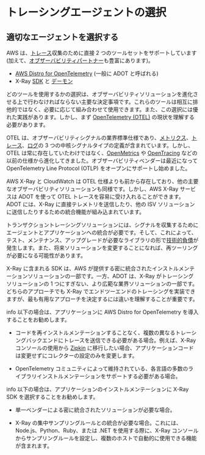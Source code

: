 # トレーシングエージェントの選択

## 適切なエージェントを選択する

AWS は、[トレース](../signals/traces/)収集のために直接 2 つのツールセットをサポートしています (加えて、[オブザーバビリティパートナー](https://aws.amazon.com/jp/products/management-and-governance/partners/)も豊富にあります)。

* [AWS Distro for OpenTelemetry](https://aws-otel.github.io/) (一般に ADOT と呼ばれる)
* X-Ray [SDK](https://docs.aws.amazon.com/ja_jp/xray/latest/devguide/xray-instrumenting-your-app.html) と [デーモン](https://docs.aws.amazon.com/ja_jp/xray/latest/devguide/xray-daemon.html)

どのツールを使用するかの選択は、オブザーバビリティソリューションを進化させる上で行わなければならない主要な決定事項です。これらのツールは相互に排他的ではなく、必要に応じて組み合わせて使用できます。また、この選択には優れた実践があります。しかし、まず [OpenTelemetry (OTEL)](https://opentelemetry.io/) の現状を理解する必要があります。

OTEL は、オブザーバビリティシグナルの業界標準仕様であり、[メトリクス](../signals/metrics/)、[トレース](../signals/traces/)、[ログ](../signals/logs/)の 3 つの中核シグナルタイプの定義が含まれています。しかし、OTEL は常に存在していたわけではなく、[OpenMetrics](https://openmetrics.io) や [OpenTracing](https://opentracing.io) などの以前の仕様から進化してきました。オブザーバビリティベンダーは最近になって OpenTelemetry Line Protocol (OTLP) をオープンにサポートし始めました。

AWS X-Ray と CloudWatch は OTEL 仕様よりも前から存在しており、他の主要なオブザーバビリティソリューションも同様です。しかし、AWS X-Ray サービスは ADOT を使って OTEL トレースを容易に受け入れることができます。ADOT には、X-Ray に直接テレメトリを送信したり、他の ISV ソリューションに送信したりするための統合機能が組み込まれています。

トランザクショントレーシングソリューションには、シグナルを収集するためにエージェントとアプリケーションへの統合が必要です。そして、これによって、テスト、メンテナンス、アップグレードが必要なライブラリの形で[技術的負債](../faq/#what-is-technical-debt)が発生します。また、将来ソリューションを変更することになれば、再ツーリングが必要になる可能性があります。

X-Ray に含まれる SDK は、AWS が提供する密に統合されたインストルメンテーションソリューションの一部です。一方、ADOT は、X-Ray がトレーシングソリューションの 1 つにすぎない、より広範な業界ソリューションの一部です。どちらのアプローチでも X-Ray でエンドツーエンドのトレーシングを実装できますが、最も有用なアプローチを決定するには違いを理解することが重要です。

info
以下の場合は、アプリケーションに AWS Distro for OpenTelemetry を導入することをお勧めします。

* コードを再インストルメンテーションすることなく、複数の異なるトレーシングバックエンドにトレースを送信できる必要がある場合。例えば、X-Ray コンソールの使用から [Zipkin](https://zipkin.io) に移行したい場合、アプリケーションコードは変更せずにコレクターの設定のみを変更します。

* OpenTelemetry コミュニティによって維持されている、各言語の多数のライブラリインストルメンテーションをサポートする必要がある場合。


info
以下の場合は、アプリケーションのインストルメンテーションに X-Ray SDK を選択することをお勧めします。

* 単一ベンダーによる密に統合されたソリューションが必要な場合。

* X-Ray の集中サンプリングルールとの統合が必要な場合。これには、Node.js、Python、Ruby、または .NET を使用する際に、X-Ray コンソールからサンプリングルールを設定し、複数のホストで自動的に使用できる機能が含まれます。
